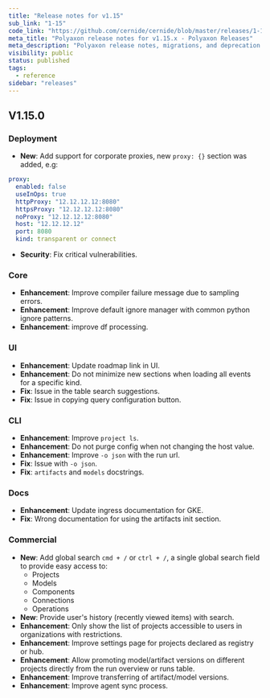 ```yaml
---
title: "Release notes for v1.15"
sub_link: "1-15"
code_link: "https://github.com/cernide/cernide/blob/master/releases/1-15.md"
meta_title: "Polyaxon release notes for v1.15.x - Polyaxon Releases"
meta_description: "Polyaxon release notes, migrations, and deprecation notes for v1.15.x."
visibility: public
status: published
tags:
  - reference
sidebar: "releases"
---
```


## V1.15.0

### Deployment

- **New**: Add support for corporate proxies, new `proxy: {}` section was added, e.g:

```yaml
proxy:
  enabled: false
  useInOps: true
  httpProxy: "12.12.12.12:8080"
  httpsProxy: "12.12.12.12:8080"
  noProxy: "12.12.12.12:8080"
  host: "12.12.12.12"
  port: 8080
  kind: transparent or connect
```

- **Security**: Fix critical vulnerabilities.

### Core

- **Enhancement**: Improve compiler failure message due to sampling errors.
- **Enhancement**: Improve default ignore manager with common python ignore patterns.
- **Enhancement**: improve df processing.

### UI

- **Enhancement**: Update roadmap link in UI.
- **Enhancement**: Do not minimize new sections when loading all events for a specific kind.
- **Fix**: Issue in the table search suggestions.
- **Fix**: Issue in copying query configuration button.

### CLI

- **Enhancement**: Improve `project ls`.
- **Enhancement**: Do not purge config when not changing the host value.
- **Enhancement**: Improve `-o json` with the run url.
- **Fix**: Issue with `-o json`.
- **Fix**: `artifacts` and `models` docstrings.

### Docs

- **Enhancement**: Update ingress documentation for GKE.
- **Fix**: Wrong documentation for using the artifacts init section.

### Commercial

- **New**: Add global search `cmd + /` or `ctrl + /`, a single global search field to provide easy access to:
  - Projects
  - Models
  - Components
  - Connections
  - Operations
- **New**: Provide user's history (recently viewed items) with search.
- **Enhancement**: Only show the list of projects accessible to users in organizations with restrictions.
- **Enhancement**: Improve settings page for projects declared as registry or hub.
- **Enhancement**: Allow promoting model/artifact versions on different projects directly from the run overview or runs table.
- **Enhancement**: Improve transferring of artifact/model versions.
- **Enhancement**: Improve agent sync process.
